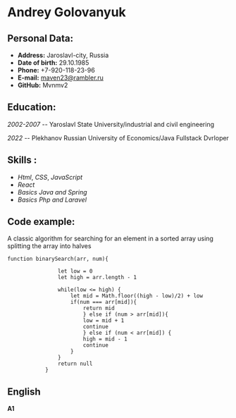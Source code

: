 
# Andrey Golovanyuk
## Personal Data:
* **Address:** Jaroslavl-city, Russia
* **Date of birth:** 29.10.1985
* **Phone:** +7-920-118-23-96                       
* **E-mail:** maven23@rambler.ru
* **GitHub:** Mvnmv2
## Education:
*2002-2007 --*   Yaroslavl State University/industrial and civil engineering

*2022      --*   Plekhanov Russian University of Economics/Java Fullstack Dvrloper

## Skills :
* *Html*, *CSS*, *JavaScript*
* *React*
* *Basics Java and Spring*
* *Basics Php and Laravel* 
## Code example:
A classic algorithm for searching for an element in a sorted array using splitting the array into halves
```
function binarySearch(arr, num){
				
				let low = 0
				let high = arr.length - 1 

				while(low <= high) {
					let mid = Math.floor((high - low)/2) + low
					if(num === arr[mid]){
						return mid
						} else if (num > arr[mid]){
						low = mid + 1
						continue
						} else if (num < arr[mid]) {
						high = mid - 1
						continue
					} 
				}
				return null
			}
```
## English
**A1**